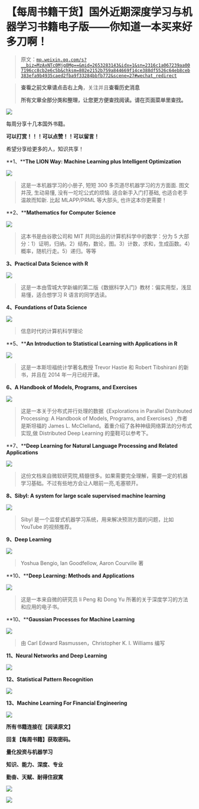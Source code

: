 # 【每周书籍干货】国外近期深度学习与机器学习书籍电子版——你知道一本买来好多刀啊！

> 原文：[`mp.weixin.qq.com/s?__biz=MzAxNTc0Mjg0Mg==&mid=2653283143&idx=1&sn=2316c1a067239aa007196cc8cb2e6c5b&chksm=802e2152b759a844669f14ce388df5526c64eb8ceb383efa9b4935caed2fba9f33284bbfb772&scene=27#wechat_redirect`](http://mp.weixin.qq.com/s?__biz=MzAxNTc0Mjg0Mg==&mid=2653283143&idx=1&sn=2316c1a067239aa007196cc8cb2e6c5b&chksm=802e2152b759a844669f14ce388df5526c64eb8ceb383efa9b4935caed2fba9f33284bbfb772&scene=27#wechat_redirect)

> ********查看之前文章请点击右上角********，关注并且******查看历史消息******
> 
> ********所有文章全部分类和整理，让您更方便查找阅读。请在页面菜单里查找。********

![](img/192920288999debcfb31aaf0bfcc1e25.png)

每周分享十几本国外书籍。

**可以打赏！！！可以点赞！！可以留言！**

希望分享给更多的人，知识共享！

**1、****The LION Way: Machine Learning plus Intelligent Optimization**

![](img/7cef882727dba2378d871a532e812378.png)

> 这是一本机器学习的小册子, 短短 300 多页道尽机器学习的方方面面. 图文并茂, 生动易懂, 没有一坨坨公式的烦恼. 适合新手入门打基础, 也适合老手温故而知新. 比起 MLAPP/PRML 等大部头, 也许这本你更需要！

**2、****Mathematics for Computer Science**

**![](img/960488c6582587169fb6a034c094cb91.png)** 

> 这本书是由谷歌公司和 MIT 共同出品的计算机科学中的数学：分为 5 大部分：1）证明，归纳。2）结构，数论，图。3）计数，求和，生成函数。4）概率，随机行走。5）递归。等等

**3、Practical Data Science with R**

**![](img/e73facfcc08a68be4e4fa5d78b3fbf11.png)** 

> 这是一本由雪城大学新编的第二版《数据科学入门》教材：偏实用型，浅显易懂，适合想学习 R 语言的同学选读。

**4、Foundations of Data Science** 

**![](img/78406123503e5e5e6cf6058e9c88f35a.png)** 

> 信息时代的计算机科学理论

**5、****An Introduction to Statistical Learning with Applications in R**

![](img/7f2deb687cb24089060563686bcecb64.png) 

> 这是一本斯坦福统计学著名教授 Trevor Hastie 和 Robert Tibshirani 的新书，并且在 2014 年一月已经开课。

**6、A Handbook of Models, Programs, and Exercises**

![](img/3d8e7da2b475e1358840bd816dd377e1.png)

> 这是一本关于分布式并行处理的数据《Explorations in Parallel Distributed Processing: A Handbook of Models, Programs, and Exercises》,作者是斯坦福的 James L. McClelland。着重介绍了各种神级网络算法的分布式实现,做 Distributed Deep Learning 的童鞋可以参考下。

**7、****Deep Learning for Natural Language Processing and Related Applications**

**![](img/96db2c514b214d1b78a8ccf349f6812e.png)** 

> 这份文档来自微软研究院,精髓很多。如果需要完全理解，需要一定的机器学习基础。不过有些地方会让人眼前一亮,毛塞顿开。

**8、Sibyl: A system for large scale supervised machine learning**

**![](img/1ddf89d6dd1c88bac1da79ca64328c28.png)** 

> Sibyl 是一个监督式机器学习系统，用来解决预测方面的问题，比如 YouTube 的视频推荐。

**9、Deep Learning**

![](img/b45a7b7892957bb59773249158835d39.png)

> Yoshua Bengio, Ian Goodfellow, Aaron Courville 著

**10、****Deep Learning: Methods and Applications**

![](img/f36491b07ed71e69301fef788eeb5778.png) 

> 这是一本来自微的研究员 li Peng 和 Dong Yu 所著的关于深度学习的方法和应用的电子书。

**10、****Gaussian Processes for Machine Learning**

![](img/4ea2500776a4043a454b0ca39c646f8c.png)

> 由 Carl Edward Rasmussen，Christopher K. I. Williams 编写

**11、Neural Networks and Deep Learning**

**![](img/3a4971385f9316a3dad4440955b69cea.png)** 

**12、Statistical Pattern Recognition**

![](img/b6d6e072417b6debda678e266499a4b7.png)

**13、Machine Learning For Financial Engineering**

**![](img/579c752c9d345676a13b9c7894d0ce53.png)** 

**所有书籍连接在【阅读原文】**

**回复【每周书籍】获取密码。**

**量化投资与机器学习**

**知识、能力、深度、专业**

**勤奋、天赋、耐得住寂寞**

**![](img/cf62bb6583f105d60d96a70956b1c14c.png)** 

**![](img/aa890b215d613632c0e6ce634c1f2d87.png)**